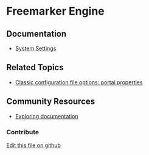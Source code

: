 # Freemarker Engine

## Documentation

* [System Settings](https://learn.liferay.com/dxp/7.x/en/system-administration/configuring-liferay/system-settings.html)

## Related Topics

* [Classic configuration file options: portal.properties](https://docs.liferay.com/portal/7.4-latest/propertiesdoc/portal.properties.html)

## Community Resources

* [Exploring documentation](https://liferay.dev/blogs/-/blogs/exploring-documentation)

### Contribute

[Edit this file on github](https://github.com/olafk/controlpanel-documentation-docs/blob/master/md/74en/com_liferay_configuration_admin_web_portlet_SystemSettingsPortlet/com.liferay.portal.template.freemarker.configuration.FreeMarkerEngineConfiguration.md)
